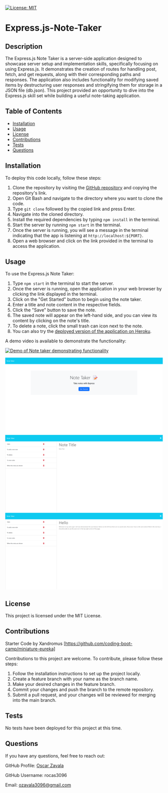 [![License: MIT](https://img.shields.io/badge/License-MIT-yellow.svg)](https://opensource.org/licenses/MIT)
# Express.js-Note-Taker

## Description
The Express.js Note Taker is a server-side application designed to showcase server setup and implementation skills, specifically focusing on using Express.js. It demonstrates the creation of routes for handling post, fetch, and get requests, along with their corresponding paths and responses. The application also includes functionality for modifying saved items by destructuring user responses and stringifying them for storage in a JSON file (db.json). This project provided an opportunity to dive into the Express.js skill set while building a useful note-taking application.

## Table of Contents
- [Installation](#installation)
- [Usage](#usage)
- [License](#license)
- [Contributions](#contributions)
- [Tests](#tests)
- [Questions](#questions)

## Installation
To deploy this code locally, follow these steps:
1. Clone the repository by visiting the [GitHub repository](https://github.com/rocas3096/Express.js-Note-Taker) and copying the repository's link.
2. Open Git Bash and navigate to the directory where you want to clone the code.
3. Type `git clone` followed by the copied link and press Enter.
4. Navigate into the cloned directory.
5. Install the required dependencies by typing `npm install` in the terminal.
6. Start the server by running `npm start` in the terminal.
7. Once the server is running, you will see a message in the terminal indicating that the app is listening at `http://localhost:${PORT}`.
8. Open a web browser and click on the link provided in the terminal to access the application.

## Usage
To use the Express.js Note Taker:
1. Type `npm start` in the terminal to start the server.
2. Once the server is running, open the application in your web browser by clicking the link displayed in the terminal.
3. Click on the "Get Started" button to begin using the note taker.
4. Enter a title and note content in the respective fields.
5. Click the "Save" button to save the note.
6. The saved note will appear on the left-hand side, and you can view its content by clicking on the note's title.
7. To delete a note, click the small trash can icon next to the note.
8. You can also try the [deployed version of the application on Heroku](https://still-reef-21653.herokuapp.com/).

A demo video is available to demonstrate the functionality:

[![Demo of Note taker demonstrating functionality](https://drive.google.com/thumbnail?id=1_c1tNxR7CS5auEFcTuyO1txj6EnZX9h0)](https://drive.google.com/uc?id=1_c1tNxR7CS5auEFcTuyO1txj6EnZX9h0)


![Home Page for Note Taker](assets/images/Note-Taker-Home-Page.png)
![New Note page for Note Taker](assets/images/Note-Taker-New-Note.png)
![Saved Note page for Note Taker](assets/images/Note-Taker-Saved-Note.png)

## License
This project is licensed under the MIT License.

## Contributions
Starter Code by Xandromus [https://github.com/coding-boot-camp/miniature-eureka]

Contributions to this project are welcome. To contribute, please follow these steps:
1. Follow the installation instructions to set up the project locally.
2. Create a feature branch with your name as the branch name.
3. Make your desired changes in the feature branch.
4. Commit your changes and push the branch to the remote repository.
5. Submit a pull request, and your changes will be reviewed for merging into the main branch.

## Tests
No tests have been deployed for this project at this time.

## Questions
If you have any questions, feel free to reach out:

GitHub Profile: [Oscar Zavala](https://github.com/rocas3096)

GitHub Username: rocas3096

Email: ozavala3096@gmail.com
